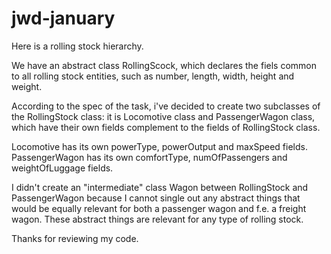 # jwd-january

Here is a rolling stock hierarchy.

We have an abstract class RollingScock, which declares the fiels 
common to all rolling stock entities, such as number, length, width,
height and weight.

According to the spec of the task, i've decided to create two
subclasses of the RollingStock class: it is Locomotive class and 
PassengerWagon class, which have their own fields complement to the
fields of RollingStock class.

Locomotive has its own powerType, powerOutput and maxSpeed fields.
PassengerWagon has its own comfortType, numOfPassengers and weightOfLuggage fields.

I didn't create an "intermediate" class Wagon between RollingStock and 
PassengerWagon because I cannot single out any abstract things that would be 
equally relevant for both a passenger wagon and f.e. a freight wagon. 
These abstract things are relevant for any type of rolling stock.

Thanks for reviewing my code.